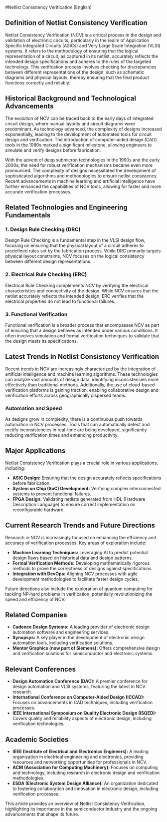 #Netlist Consistency Verification (English)

## Definition of Netlist Consistency Verification

Netlist Consistency Verification (NCV) is a critical process in the design and validation of electronic circuits, particularly in the realm of Application Specific Integrated Circuits (ASICs) and Very Large Scale Integration (VLSI) systems. It refers to the methodology of ensuring that the logical representation of a circuit, as captured in its netlist, accurately reflects the intended design specifications and adheres to the rules of the targeted technology. This verification process involves checking for discrepancies between different representations of the design, such as schematic diagrams and physical layouts, thereby ensuring that the final product functions correctly and reliably.

## Historical Background and Technological Advancements

The evolution of NCV can be traced back to the early days of integrated circuit design, where manual layouts and circuit diagrams were predominant. As technology advanced, the complexity of designs increased exponentially, leading to the development of automated tools for circuit design and verification. The introduction of computer-aided design (CAD) tools in the 1980s marked a significant milestone, allowing engineers to simulate and verify designs before fabrication.

With the advent of deep submicron technologies in the 1990s and the early 2000s, the need for robust verification mechanisms became even more pronounced. The complexity of designs necessitated the development of sophisticated algorithms and methodologies to ensure netlist consistency. Recent advancements in machine learning and artificial intelligence have further enhanced the capabilities of NCV tools, allowing for faster and more accurate verification processes.

## Related Technologies and Engineering Fundamentals

### 1. Design Rule Checking (DRC)

Design Rule Checking is a fundamental step in the VLSI design flow, focusing on ensuring that the physical layout of a circuit adheres to predefined rules set by the fabrication process. While DRC primarily targets physical layout constraints, NCV focuses on the logical consistency between different design representations.

### 2. Electrical Rule Checking (ERC)

Electrical Rule Checking complements NCV by verifying the electrical characteristics and connectivity of the design. While NCV ensures that the netlist accurately reflects the intended design, ERC verifies that the electrical properties do not lead to functional failures.

### 3. Functional Verification

Functional verification is a broader process that encompasses NCV as part of ensuring that a design behaves as intended under various conditions. It often involves simulation and formal verification techniques to validate that the design meets its specifications.

## Latest Trends in Netlist Consistency Verification

Recent trends in NCV are increasingly characterized by the integration of artificial intelligence and machine learning algorithms. These technologies can analyze vast amounts of design data, identifying inconsistencies more effectively than traditional methods. Additionally, the use of cloud-based verification platforms is gaining traction, enabling collaborative design and verification efforts across geographically dispersed teams.

### Automation and Speed

As designs grow in complexity, there is a continuous push towards automation in NCV processes. Tools that can automatically detect and rectify inconsistencies in real-time are being developed, significantly reducing verification times and enhancing productivity.

## Major Applications

Netlist Consistency Verification plays a crucial role in various applications, including:

- **ASIC Design:** Ensuring that the design accurately reflects specifications before fabrication.
- **System on Chip (SoC) Development:** Verifying complex interconnected systems to prevent functional failures.
- **FPGA Design:** Validating netlists generated from HDL (Hardware Description Language) to ensure correct implementation on reconfigurable hardware.

## Current Research Trends and Future Directions

Research in NCV is increasingly focused on enhancing the efficiency and accuracy of verification processes. Key areas of exploration include:

- **Machine Learning Techniques:** Leveraging AI to predict potential design flaws based on historical data and design patterns.
- **Formal Verification Methods:** Developing mathematically rigorous methods to prove the correctness of designs against specifications.
- **Integration with DevOps:** Aligning NCV processes with agile development methodologies to facilitate faster design cycles.

Future directions also include the exploration of quantum computing for tackling NP-hard problems in verification, potentially revolutionizing the speed and efficiency of NCV.

## Related Companies

- **Cadence Design Systems:** A leading provider of electronic design automation software and engineering services.
- **Synopsys:** A key player in the development of electronic design automation tools, including verification solutions.
- **Mentor Graphics (now part of Siemens):** Offers comprehensive design and verification solutions for semiconductor and electronic systems.

## Relevant Conferences

- **Design Automation Conference (DAC):** A premier conference for design automation and VLSI systems, featuring the latest in NCV research.
- **International Conference on Computer-Aided Design (ICCAD):** Focuses on advancements in CAD techniques, including verification processes.
- **IEEE International Symposium on Quality Electronic Design (ISQED):** Covers quality and reliability aspects of electronic design, including verification technologies.

## Academic Societies

- **IEEE (Institute of Electrical and Electronics Engineers):** A leading organization in electrical engineering and electronics, providing resources and networking opportunities for professionals in NCV.
- **ACM (Association for Computing Machinery):** Focuses on computing and technology, including research in electronic design and verification methodologies.
- **ESDA (Electronic System Design Alliance):** An organization dedicated to fostering collaboration and innovation in electronic design, including verification processes.

This article provides an overview of Netlist Consistency Verification, highlighting its importance in the semiconductor industry and the ongoing advancements that shape its future.